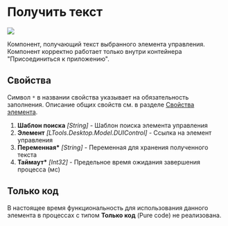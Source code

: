 # Получить текст

![](../../.gitbook/assets1/gettext-activity.png)

Компонент, получающий текст выбранного элемента управления. Компонент корректно работает только внутри контейнера "Присоединиться к приложению".

## Свойства  
Символ `*` в названии свойства указывает на обязательность заполнения. Описание общих свойств см. в разделе [Свойства элемента](https://docs.primo-rpa.ru/primo-rpa/primo-studio/process/elements#svoistva-elementa).

1. **Шаблон поиска** *[String]* - Шаблон поиска элемента управления  
1. **Элемент** *[LTools.Desktop.Model.DUIControl]* - Ссылка на элемент управления  
1. **Переменная\*** *[String]* - Переменная для хранения полученного текста  
1. **Таймаут\*** *[Int32]* - Предельное время ожидания завершения процесса (мс)  

## Только код
В настоящее время функциональность для использования данного элемента в процессах с типом **Только код** (Pure code) не реализована.
